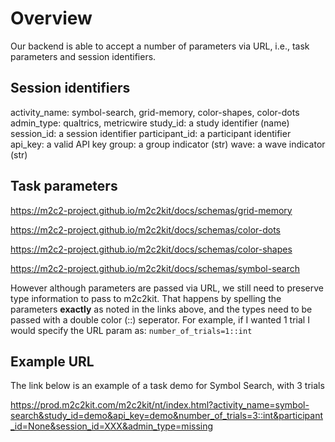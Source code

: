 # Overview
Our backend is able to accept a number of parameters via URL, i.e., task parameters and session identifiers.

## Session identifiers
activity_name: symbol-search, grid-memory, color-shapes, color-dots
admin_type: qualtrics, metricwire
study_id: a study identifier (name)
session_id: a session identifier
participant_id: a participant identifier
api_key: a valid API key
group: a group indicator (str)
wave: a wave indicator (str)

## Task parameters
https://m2c2-project.github.io/m2c2kit/docs/schemas/grid-memory

https://m2c2-project.github.io/m2c2kit/docs/schemas/color-dots

https://m2c2-project.github.io/m2c2kit/docs/schemas/color-shapes

https://m2c2-project.github.io/m2c2kit/docs/schemas/symbol-search

However although parameters are passed via URL, we still need to preserve type information to pass to m2c2kit. That happens by spelling the parameters **exactly** as noted in the links above, and the types need to be passed with a double color (::) seperator. For example, if I wanted 1 trial I would specify the URL param as: `number_of_trials=1::int`

## Example URL

The link below is an example of a task demo for Symbol Search, with 3 trials

https://prod.m2c2kit.com/m2c2kit/nt/index.html?activity_name=symbol-search&study_id=demo&api_key=demo&number_of_trials=3::int&participant_id=None&session_id=XXX&admin_type=missing